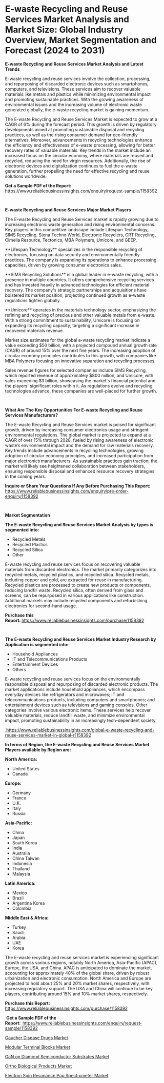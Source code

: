 <p><h1>E-waste Recycling and Reuse Services Market Analysis and Market Size: Global Industry Overview, Market Segmentation and Forecast (2024 to 2031)</h1></p><p><strong>E-waste Recycling and Reuse Services Market Analysis and Latest Trends</strong></p>
<p><p>E-waste recycling and reuse services involve the collection, processing, and repurposing of discarded electronic devices such as smartphones, computers, and televisions. These services aim to recover valuable materials like metals and plastics while minimizing environmental impact and promoting sustainable practices. With the growing awareness of environmental issues and the increasing volume of electronic waste generated globally, the e-waste recycling market is gaining momentum.</p><p>The E-waste Recycling and Reuse Services Market is expected to grow at a CAGR of 6% during the forecast period. This growth is driven by regulatory developments aimed at promoting sustainable disposal and recycling practices, as well as the rising consumer demand for eco-friendly alternatives. Moreover, advancements in recycling technologies enhance the efficiency and effectiveness of e-waste processing, allowing for better recovery rates of valuable materials. Key trends in the market include an increased focus on the circular economy, where materials are reused and recycled, reducing the need for virgin resources. Additionally, the rise of electronic devices and digitalization continues to fuel the e-waste generation, further propelling the need for effective recycling and reuse solutions worldwide.</p></p>
<p><strong>Get a Sample PDF of the Report:&nbsp;</strong> <a href="https://www.reliablebusinessinsights.com/enquiry/request-sample/1158392?utm_campaign=41&utm_medium=2&utm_source=Github&utm_content=ia&utm_term=05122024&utm_id=e-waste-recycling-and-reuse-services">https://www.reliablebusinessinsights.com/enquiry/request-sample/1158392</a></p>
<p>&nbsp;</p>
<p><strong>E-waste Recycling and Reuse Services Major Market Players</strong></p>
<p><p>The E-waste Recycling and Reuse Services market is rapidly growing due to increasing electronic waste generation and rising environmental concerns. Key players in this competitive landscape include Lifespan Technology, SIMS Recycling, Stena Techno World, Electronic Recyclers, CRT Recycling, Cimelia Resource, Tectonics, MBA Polymers, Umicore, and GEEP.</p><p>**Lifespan Technology** specializes in the responsible recycling of electronics, focusing on data security and environmentally friendly practices. The company is expanding its operations to enhance processing capacities, driven by growing consumer electronics sales.</p><p>**SIMS Recycling Solutions** is a global leader in e-waste recycling, with a presence in multiple countries. It offers comprehensive recycling services and has invested heavily in advanced technologies for efficient material recovery. The company's strategic partnerships and acquisitions have bolstered its market position, projecting continued growth as e-waste regulations tighten globally.</p><p>**Umicore** operates in the materials technology sector, emphasizing the refining and recycling of precious and other valuable metals from e-waste. With a strong commitment to sustainability, Umicore is focusing on expanding its recycling capacity, targeting a significant increase in recovered materials revenue.</p><p>Market size estimates for the global e-waste recycling market indicate a value exceeding $50 billion, with a projected compound annual growth rate (CAGR) of around 15% over the next five years. The increasing adoption of circular economy principles contributes to this growth, with companies like MBA Polymers focusing on innovative separation and recycling processes.</p><p>Sales revenue figures for selected companies include SIMS Recycling, which reported revenue of approximately $800 million, and Umicore, with sales exceeding $3 billion, showcasing the market's financial potential and the players' significant roles within it. As regulations evolve and recycling technologies advance, these companies are well-placed for further growth.</p></p>
<p>&nbsp;</p>
<p><strong>What Are The Key Opportunities For E-waste Recycling and Reuse Services Manufacturers?</strong></p>
<p><p>The E-waste Recycling and Reuse Services market is poised for significant growth, driven by increasing consumer electronics usage and stringent environmental regulations. The global market is projected to expand at a CAGR of over 15% through 2028, fueled by rising awareness of electronic waste’s environmental impact and the demand for raw materials recovery. Key trends include advancements in recycling technologies, growing adoption of circular economy principles, and increased participation from major electronics manufacturers. As sustainable practices gain traction, the market will likely see heightened collaboration between stakeholders, ensuring responsible disposal and enhanced resource recovery strategies in the coming years.</p></p>
<p><strong>Inquire or Share Your Questions If Any Before Purchasing This Report:</strong> <a href="https://www.reliablebusinessinsights.com/enquiry/pre-order-enquiry/1158392?utm_campaign=41&utm_medium=2&utm_source=Github&utm_content=ia&utm_term=05122024&utm_id=e-waste-recycling-and-reuse-services">https://www.reliablebusinessinsights.com/enquiry/pre-order-enquiry/1158392</a></p>
<p>&nbsp;</p>
<p><strong>Market Segmentation</strong></p>
<p><strong>The E-waste Recycling and Reuse Services Market Analysis by types is segmented into:</strong></p>
<p><ul><li>Recycled Metals</li><li>Recycled Plastics</li><li>Recycled Silica</li><li>Other</li></ul></p>
<p><p>E-waste recycling and reuse services focus on recovering valuable materials from discarded electronics. The market primarily categorizes into recycled metals, recycled plastics, and recycled silica. Recycled metals, including copper and gold, are extracted for reuse in manufacturing. Recycled plastics are processed to create new products or components, reducing landfill waste. Recycled silica, often derived from glass and screens, can be repurposed in various applications like construction. Additional markets may include recycled components and refurbishing electronics for second-hand usage.</p></p>
<p><strong>Purchase this Report:&nbsp;</strong><a href="https://www.reliablebusinessinsights.com/purchase/1158392?utm_campaign=41&utm_medium=2&utm_source=Github&utm_content=ia&utm_term=05122024&utm_id=e-waste-recycling-and-reuse-services">https://www.reliablebusinessinsights.com/purchase/1158392</a></p>
<p>&nbsp;</p>
<p><strong>The E-waste Recycling and Reuse Services Market Industry Research by Application is segmented into:</strong></p>
<p><ul><li>Household Appliances</li><li>IT and Telecommunications Products</li><li>Entertainment Devices</li><li>Others</li></ul></p>
<p><p>E-waste recycling and reuse services focus on the environmentally responsible disposal and repurposing of discarded electronic products. The market applications include household appliances, which encompass everyday devices like refrigerators and microwaves; IT and telecommunications products, including computers and smartphones; and entertainment devices such as televisions and gaming consoles. Other categories involve various electronic items. These services help recover valuable materials, reduce landfill waste, and minimize environmental impact, promoting sustainability in an increasingly tech-dependent society.</p></p>
<p><a href="https://www.reliablebusinessinsights.com/global-e-waste-recycling-and-reuse-services-market-in-global-r1158392?utm_campaign=41&utm_medium=2&utm_source=Github&utm_content=ia&utm_term=05122024&utm_id=e-waste-recycling-and-reuse-services">&nbsp;https://www.reliablebusinessinsights.com/global-e-waste-recycling-and-reuse-services-market-in-global-r1158392</a></p>
<p><strong>In terms of Region, the E-waste Recycling and Reuse Services Market Players available by Region are:</strong></p>
<p>
    <p> <strong> North America: </strong>
        <ul>
            <li>United States</li>
            <li>Canada</li>
        </ul>
        </p> 
    <p> <strong> Europe: </strong>
        <ul>
            <li>Germany</li>
            <li>France</li>
            <li>U.K.</li>
            <li>Italy</li>
            <li>Russia</li>
        </ul>
        </p> 
    <p> <strong> Asia-Pacific: </strong>
        <ul>
            <li>China</li>
            <li>Japan</li>
            <li>South Korea</li>
            <li>India</li>
            <li>Australia</li>
            <li>China Taiwan</li>
            <li>Indonesia</li>
            <li>Thailand</li>
            <li>Malaysia</li>
        </ul>
        </p> 
    <p> <strong> Latin America: </strong>
        <ul>
            <li>Mexico</li>
            <li>Brazil</li>
            <li>Argentina Korea</li>
            <li>Colombia</li>
        </ul>
        </p> 
    <p> <strong> Middle East & Africa: </strong>
        <ul>
            <li>Turkey</li>
            <li>Saudi</li>
            <li>Arabia</li>
            <li>UAE</li>
            <li>Korea</li>
        </ul>
    </p>
    </p>
<p><p>The E-waste recycling and reuse services market is experiencing significant growth across various regions, notably North America, Asia-Pacific (APAC), Europe, the USA, and China. APAC is anticipated to dominate the market, accounting for approximately 40% of the global share, driven by robust urbanization and electronic consumption. North America and Europe are projected to hold about 25% and 20% market shares, respectively, with increasing regulatory support. The USA and China will continue to be key players, contributing around 15% and 10% market shares, respectively.</p></p>
<p><strong>Purchase this Report: </strong><a href="https://www.reliablebusinessinsights.com/purchase/1158392?utm_campaign=41&utm_medium=2&utm_source=Github&utm_content=ia&utm_term=05122024&utm_id=e-waste-recycling-and-reuse-services">https://www.reliablebusinessinsights.com/purchase/1158392</a></p>
<p>&nbsp;<strong>Get a Sample PDF of the Report:&nbsp;&nbsp;</strong><a href="https://www.reliablebusinessinsights.com/enquiry/request-sample/1158392?utm_campaign=41&utm_medium=2&utm_source=Github&utm_content=ia&utm_term=05122024&utm_id=e-waste-recycling-and-reuse-services">https://www.reliablebusinessinsights.com/enquiry/request-sample/1158392</a></p>
<p><strong></strong></p>
<p><p><a href="https://www.linkedin.com/pulse/strategic-insights-global-gaucher-disease-drugs-market-trends-jhlre?utm_campaign=41&utm_medium=2&utm_source=Github&utm_content=ia&utm_term=05122024&utm_id=e-waste-recycling-and-reuse-services">Gaucher Disease Drugs Market</a></p><p><a href="https://issuu.com/reportprime-2/docs/modular-terminal-blocks-market-size-2030.pptx?utm_campaign=41&utm_medium=2&utm_source=Github&utm_content=ia&utm_term=05122024&utm_id=e-waste-recycling-and-reuse-services">Modular Terminal Blocks Market</a></p><p><a href="https://www.linkedin.com/pulse/strategic-overview-gan-diamond-semiconductor-substrates-xif7f?utm_campaign=41&utm_medium=2&utm_source=Github&utm_content=ia&utm_term=05122024&utm_id=e-waste-recycling-and-reuse-services">GaN on Diamond Semiconductor Substrates Market</a></p><p><a href="https://www.linkedin.com/pulse/in-depth-ortho-biological-products-market-review-size-imfme?utm_campaign=41&utm_medium=2&utm_source=Github&utm_content=ia&utm_term=05122024&utm_id=e-waste-recycling-and-reuse-services">Ortho Biological Products Market</a></p><p><a href="https://issuu.com/reportprime-2/docs/electron-spin-resonance-pop-spectrometer-market-si?utm_campaign=41&utm_medium=2&utm_source=Github&utm_content=ia&utm_term=05122024&utm_id=e-waste-recycling-and-reuse-services">Electron Spin Resonance Pop Spectrometer Market</a></p></p>